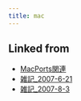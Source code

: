 ```yaml
---
title: mac
---
```

## Linked from

* [MacPorts関連](/MacPorts関連)
* [雑記_2007-6-21](/雑記_2007-6-21)
* [雑記_2007-8-3](/雑記_2007-8-3)
